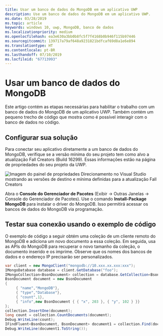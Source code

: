 ```yaml
---
title: Usar um banco de dados do MongoDB em um aplicativo UWP
description: Use um banco de dados do MongoDB em um aplicativo UWP.
ms.date: 03/28/2019
ms.topic: article
keywords: windows 10, uwp, MongoDB, banco de dados
ms.localizationpriority: medium
ms.openlocfilehash: ea3e630a3bb0b8fc5f7f4168b0b946f115b97446
ms.sourcegitcommit: 139717a79af648a9231821bdfcaf69d8a1e6e894
ms.translationtype: HT
ms.contentlocale: pt-BR
ms.lasthandoff: 07/10/2019
ms.locfileid: "67713993"
---
```

# <a name="use-a-mongodb-database"></a>Usar um banco de dados do MongoDB
Este artigo contém as etapas necessárias para habilitar o trabalho com um banco de dados do MongoDB de um aplicativo UWP. Também contém um pequeno trecho de código que mostra como é possível interagir com o banco de dados no código.

## <a name="set-up-your-solution"></a>Configurar sua solução

Para conectar seu aplicativo diretamente a um banco de dados do MongoDB, verifique se a versão mínima do seu projeto tem como alvo a atualização Fall Creators (Build 16299).  Essas informações estão na página de propriedades do seu projeto da UWP.

![Imagem do painel de propriedades Direcionamento no Visual Studio mostrando as versões de destino e mínima definidas para a atualização Fall Creators](images/min-version-fall-creators.png)

Abra o **Console do Gerenciador de Pacotes** (Exibir -> Outras Janelas -> Console do Gerenciador de Pacotes). Use o comando **Install-Package MongoDB** para instalar o driver do MongoDB. Isso permitirá acessar os bancos de dados do MongoDB via programação.

## <a name="test-your-connection-using-sample-code"></a>Testar sua conexão usando o exemplo de código
O exemplo de código a seguir obtém uma coleção de um cliente remoto do MongoDB e adiciona um novo documento a essa coleção. Em seguida, usa as APIs do MongoDB para recuperar o novo tamanho da coleção, o documento inserido e os imprime. Observe que os nomes dos bancos de dados e o endereço IP precisarão ser personalizados.

```csharp
var client = new MongoClient("mongodb://10.xxx.xx.xxx:xxx");
IMongoDatabase database = client.GetDatabase("foo");
IMongoCollection<BsonDocument> collection = database.GetCollection<BsonDocument>("bar");
BsonDocument document = new BsonDocument
{
     { "name","MongoDB"},
     { "type","Database"},
     { "count",1},
     { "info",new BsonDocument { { "x", 203 }, { "y", 102 } }}
};
collection.InsertOne(document);
long count = collection.CountDocuments(document);
Debug.WriteLine(count);
IFindFluent<BsonDocument, BsonDocument> document1 = collection.Find(document);
Debug.WriteLine(document1.ToString());
```
